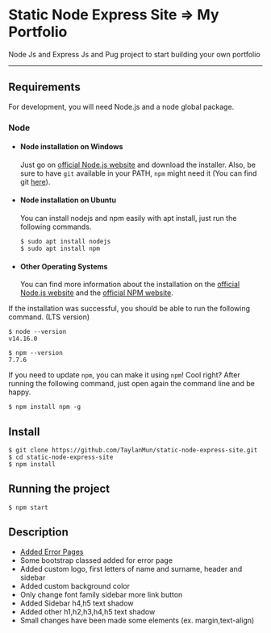 # Static Node Express Site => My Portfolio

Node Js and Express Js and Pug project to start building your own 
portfolio

---
## Requirements

For development, you will need Node.js and a node global package.

### Node
- #### Node installation on Windows

  Just go on [official Node.js website](https://nodejs.org/) and download the installer.
Also, be sure to have `git` available in your PATH, `npm` might need it (You can find git [here](https://git-scm.com/)).

- #### Node installation on Ubuntu

  You can install nodejs and npm easily with apt install, just run the following commands.

      $ sudo apt install nodejs
      $ sudo apt install npm

- #### Other Operating Systems
  You can find more information about the installation on the [official Node.js website](https://nodejs.org/) and the [official NPM website](https://npmjs.org/).

If the installation was successful, you should be able to run the following command. (LTS version)

    $ node --version
    v14.16.0

    $ npm --version
    7.7.6

If you need to update `npm`, you can make it using `npm`! Cool right? After running the following command, just open again the command line and be happy.

    $ npm install npm -g

    
## Install

    $ git clone https://github.com/TaylanMun/static-node-express-site.git
    $ cd static-node-express-site
    $ npm install

## Running the project

    $ npm start

## Description
- [Added Error Pages](https://codepen.io/Navedkhan012/pen/vrWQMY/)
- Some bootstrap classed added for error page
- Added custom logo, first letters of name and surname, header and sidebar
- Added custom background color
- Only change font family sidebar more link button 
- Added Sidebar h4,h5 text shadow
- Added other h1,h2,h3,h4,h5 text shadow
- Small changes have been made some elements (ex. margin,text-align)